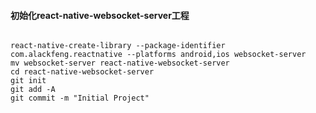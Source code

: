 


#### 初始化react-native-websocket-server工程

`````

react-native-create-library --package-identifier com.alackfeng.reactnative --platforms android,ios websocket-server
mv websocket-server react-native-websocket-server
cd react-native-websocket-server
git init
git add -A
git commit -m "Initial Project"

`````
